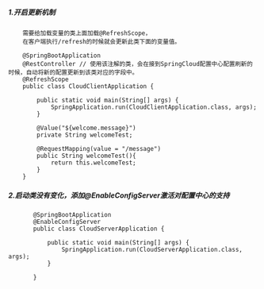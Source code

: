 #####   1.开启更新机制

        需要给加载变量的类上面加载@RefreshScope，
        在客户端执行/refresh的时候就会更新此类下面的变量值。
        
        @SpringBootApplication
        @RestController // 使用该注解的类，会在接到SpringCloud配置中心配置刷新的时候，自动将新的配置更新到该类对应的字段中。
        @RefreshScope
        public class CloudClientApplication {
        
            public static void main(String[] args) {
                SpringApplication.run(CloudClientApplication.class, args);
            }
        
            @Value("${welcome.message}")
            private String welcomeTest;
        
            @RequestMapping(value = "/message")
            public String welcomeTest(){
                return this.welcomeTest;
            }
        }
        
#####   2.启动类没有变化，添加@EnableConfigServer激活对配置中心的支持
            
           @SpringBootApplication
           @EnableConfigServer
           public class CloudServerApplication {
           
               public static void main(String[] args) {
                   SpringApplication.run(CloudServerApplication.class, args);
               }
           
           }